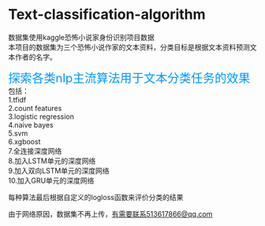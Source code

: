 # Text-classification-algorithm
数据集使用kaggle恐怖小说家身份识别项目数据<br>
本项目的数据集为三个恐怖小说作家的文本资料，分类目标是根据文本资料预测文本作者的名字。<br>

<font size=5 color=#0099ff> 探索各类nlp主流算法用于文本分类任务的效果 </font><br>
包括：<br>
1.tfidf<br>
2.count features<br>
3.logistic regression<br>
4.naive bayes<br>
5.svm<br>
6.xgboost<br>
7.全连接深度网络<br>
8.加入LSTM单元的深度网络<br>
9.加入双向LSTM单元的深度网络<br>
10.加入GRU单元的深度网络<br>

每种算法最后根据自定义的logloss函数来评价分类的结果

由于网络原因，数据集不再上传，有需要联系513617866@qq.com
